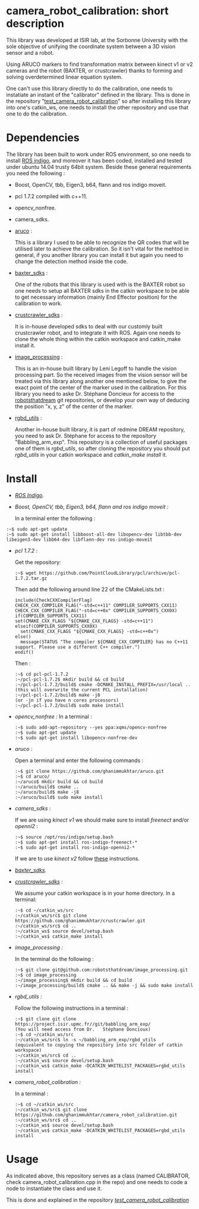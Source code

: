 # camera_robot_calibration: short description

  This library was developed at ISIR lab, at the Sorbonne University with the sole objective of unifying the coordinate system between a 3D vision sensor and a robot. 

  Using ARUCO markers to find transformation matrix between kinect v1 or v2 cameras and the robot (BAXTER, or crustcrawler) thanks to forming and solving overdetermined  linear equation system. 
  
  One can't use this library directly to do the calibration, one needs to instatiate an instant of the "calibrator" defined in the library. This is done in the repository "[test_camera_robot_calibration](https://github.com/ghanimmukhtar/test_camera_robot_calibration)" so after installing this library into one's catkin_ws, one needs to install the other repository and use that one to do the calibration.

# Dependencies

  The library has been built to work under ROS environment, so one needs to install [ROS indigo](http://wiki.ros.org/indigo/Installation/Ubuntu), and moreover it has been coded, installed and tested under ubuntu 14.04 trusty 64bit system. Beside these general requirements you need the following :
- Boost, OpenCV, tbb, Eigen3, b64, flann and ros indigo moveit.
- pcl 1.7.2 compiled with c++11.
- opencv_nonfree.
- camera_sdks.
- [aruco](https://github.com/ghanimmukhtar/aruco) : 

  This is a library I used to be able to recognize the QR codes that will be utilised later to achieve the calibration. So it isn't vital for the mehtod in general, if you another library you can install it but again you need to change the detection method inside the code.
- [baxter_sdks](http://sdk.rethinkrobotics.com/wiki/Workstation_Setup) : 

  One of the robots that this library is used with is the BAXTER robot so one needs to setup all BAXTER sdks in the catkin workspace to be able to get necessary information (mainly End Effector position) for the calibration to work.
- [crustcrawler_sdks](https://github.com/ghanimmukhtar/crustcrawler) : 
  
  It is in-house developed sdks to deal with our customly built crustcrawler robot, and to integrate it with ROS. Again one needs to clone the whole thing within the catkin workspace and catkin_make install it.
- [image_processing](https://github.com/robotsthatdream/image_processing) : 
  
  This is an in-house built library by Leni Legoff to handle the vision processing part. So the received images from the vision sensor will be treated via this library along another one mentioned below, to give the exact point of the center of the marker used in the calibration. For this library you need to aske Dr. Stéphane Doncieux for access to the [robotsthatdream](https://github.com/robotsthatdream/image_processing) git repositories, or develop your own way of deducing the position "x, y, z" of the center of the marker.
- [rgbd_utils](https://project.isir.upmc.fr/redmine/projects/babbling_arm_exp/wiki/Install_instructions_for_the_dependencies) :

  Another in-house built library, it is part of redmine DREAM repository, you need to ask Dr. Stéphane for access to the repository "Babbling_arm_exp". This repository is a collection of useful packages one of them is *rgbd_utils*, so after cloning the repository you should put *rgbd_utils* in your catkin workspace and *catkin_make install* it.

# Install
- *[ROS Indigo](http://wiki.ros.org/indigo/Installation/Ubuntu).*
- *Boost, OpenCV, tbb, Eigen3, b64, flann and ros indigo moveit :*

  In a terminal enter the following :
```
:~$ sudo apt-get update
:~$ sudo apt-get install libboost-all-dev libopencv-dev libtbb-dev libeigen3-dev libb64-dev libflann-dev ros-indigo-moveit
```
- *pcl 1.7.2 :*

  Get the repository:
  ```
  :~$ wget https://github.com/PointCloudLibrary/pcl/archive/pcl-1.7.2.tar.gz
  ```
  
  Then add the following around line 22 of the CMakeLists.txt :
  ```
  include(CheckCXXCompilerFlag)
  CHECK_CXX_COMPILER_FLAG("-std=c++11" COMPILER_SUPPORTS_CXX11)
  CHECK_CXX_COMPILER_FLAG("-std=c++0x" COMPILER_SUPPORTS_CXX0X)
  if(COMPILER_SUPPORTS_CXX11)
  set(CMAKE_CXX_FLAGS "${CMAKE_CXX_FLAGS} -std=c++11")
  elseif(COMPILER_SUPPORTS_CXX0X)
    set(CMAKE_CXX_FLAGS "${CMAKE_CXX_FLAGS} -std=c++0x")
  else()
    message(STATUS "The compiler ${CMAKE_CXX_COMPILER} has no C++11 support. Please use a different C++ compiler.")
  endif()
  ```
  Then :
  ```
  :~$ cd pcl-pcl-1.7.2
  :~/pcl-pcl-1.7.2$ mkdir build && cd build
  :~/pcl-pcl-1.7.2/build$ cmake -DCMAKE_INSTALL_PREFIX=/usr/local ..       (this will overwrite the current PCL installation)
  :~/pcl-pcl-1.7.2/build$ make -j8                                   (or -jn if you have n cores processors)
  :~/pcl-pcl-1.7.2/build$ sudo make install
  ```
- *opencv_nonfree :*
  In a terminal :
  ```
  :~$ sudo add-apt-repository --yes ppa:xqms/opencv-nonfree
  :~$ sudo apt-get update
  :~$ sudo apt-get install libopencv-nonfree-dev
  ```
  
- *aruco :*

  Open a terminal and enter the following commands :
  ```
  :~$ git clone https://github.com/ghanimmukhtar/aruco.git
  :~$ cd aruco/
  :~/aruco$ mkdir build && cd build
  :~/aruco/build$ cmake ..
  :~/aruco/build$ make -j8               
  :~/aruco/build$ sudo make install      
  ```

- *camera_sdks :*
  
  If we are using *kinect v1* we should make sure to install *freenect* and/or *openni2* :
  ```
  :~$ source /opt/ros/indigo/setup.bash
  :~$ sudo apt-get install ros-indigo-freenect-*
  :~$ sudo apt-get install ros-indigo-openni2-*
  ```
  
  If we are to use *kinect v2* follow [these](https://github.com/code-iai/iai_kinect2) instructions.
  
- *[baxter_sdks](http://sdk.rethinkrobotics.com/wiki/Workstation_Setup).*

- *[crustcrawler_sdks](https://github.com/ghanimmukhtar/crustcrawler) :*

  We assume your catkin workspace is in your home directory. In a terminal:
  ```
  :~$ cd ~/catkin_ws/src
  :~/catkin_ws/src$ git clone https://github.com/ghanimmukhtar/crustcrawler.git
  :~/catkin_ws/src$ cd ..
  :~/catkin_ws$ source devel/setup.bash
  :~/catkin_ws$ catkin_make install
  ```
  
- *image_processing :*

  In the terminal do the following :
  ```
  :~$ git clone git@github.com:robotsthatdream/image_processing.git
  :~$ cd image_processing
  :~/image_processing$ mkdir build && cd build
  :~/image_processing/build$ cmake .. && make -j && sudo make install
  ```

- *rgbd_utils :*
  
   Follow the following instructions in a terminal :
  ```
  :~$ git clone git clone https://project.isir.upmc.fr//git/babbling_arm_exp/                (You will need access from Dr.   Stéphane Doncioux)
  :~$ cd ~/catkin_ws/src
  :~/catkin_ws/src$ ln -s ~/babbling_arm_exp/rgbd_utils                                      (equivalent to copying the repository into src folder of catkin workspace)
  :~/catkin_ws/src$ cd ..
  :~/catkin_ws$ source devel/setup.bash
  :~/catkin_ws$ catkin_make -DCATKIN_WHITELIST_PACKAGES=rgbd_utils install
  ```
  
- *camera_robot_calibration :*
  
    In a terminal :
    ```
    :~$ cd ~/catkin_ws/src 
    :~/catkin_ws/src$ git clone https://github.com/ghanimmukhtar/camera_robot_calibration.git
    :~/catkin_ws/src$ cd ..
    :~/catkin_ws$ source devel/setup.bash
    :~/catkin_ws$ catkin_make -DCATKIN_WHITELIST_PACKAGES=rgbd_utils install
    ```
    
# Usage
  As indicated above, this repository serves as a class (named CALIBRATOR, check camera_robot_calibration.cpp in the repo) and one needs to code a node to instantiate the class and use it.
  
  This is done and explained in the repository *[test_camera_robot_calibration]()*
